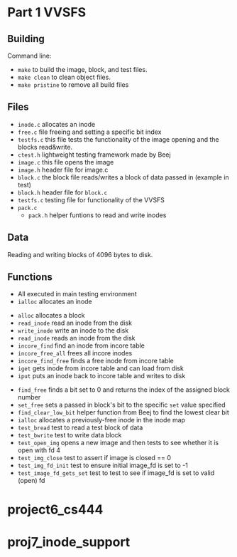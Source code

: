 # Part 1 VVSFS

## Building

Command line:

* `make` to build the image, block, and test files.
* `make clean` to clean object files.
* `make pristine` to remove all build files

## Files
* `inode.c` allocates an inode
* `free.c` file freeing and setting a specific bit index
* `testfs.c` this file tests the functionality of the image opening and the blocks read&write.
* `ctest.h` lightweight testing framework made by Beej
* `image.c` this file opens the image 
* `image.h` header file for image.c
* `block.c` the block file reads/writes a block of data passed in (example in test)
* `block.h` header file for `block.c`
* `testfs.c` testing file for functionality of the VVSFS
* `pack.c`
  * `pack.h` helper funtions to read and write inodes

## Data
Reading and writing blocks of 4096 bytes to disk. 

## Functions

* All executed in main testing environment
* `ialloc` allocates an inode
- `alloc` allocates a block
- `read_inode` read an inode from the disk
- `write_inode` write an inode to the disk
- `read_inode` reads an inode from the disk
- `incore_find` find an inode from incore table
- `incore_free_all` frees all incore inodes
- `incore_find_free` finds a free inode from incore table
- `iget` gets inode from incore table and can load from disk
- `iput` puts an inode back to incore table and writes to disk
* `find_free` finds a bit set to 0 and returns the index of the assigned block number
* `set_free` sets a passed in block's bit to the specific  `set` value specified
* `find_clear_low_bit` helper function from Beej to find the lowest clear bit
* `ialloc` allocates a previously-free inode in the inode map
* `test_bread` test to read a test block of data
* `test_bwrite` test to write data block 
* `test_open_img` opens a new image and then tests to see whether it is open with fd 4
* `test_img_close` test to assert if image is closed == 0
* `test_img_fd_init` test to ensure initial image_fd is set to -1
* `test_image_fd_gets_set` test to test to see if image_fd is set to valid (open) fd

# project6_cs444
# proj7_inode_support
